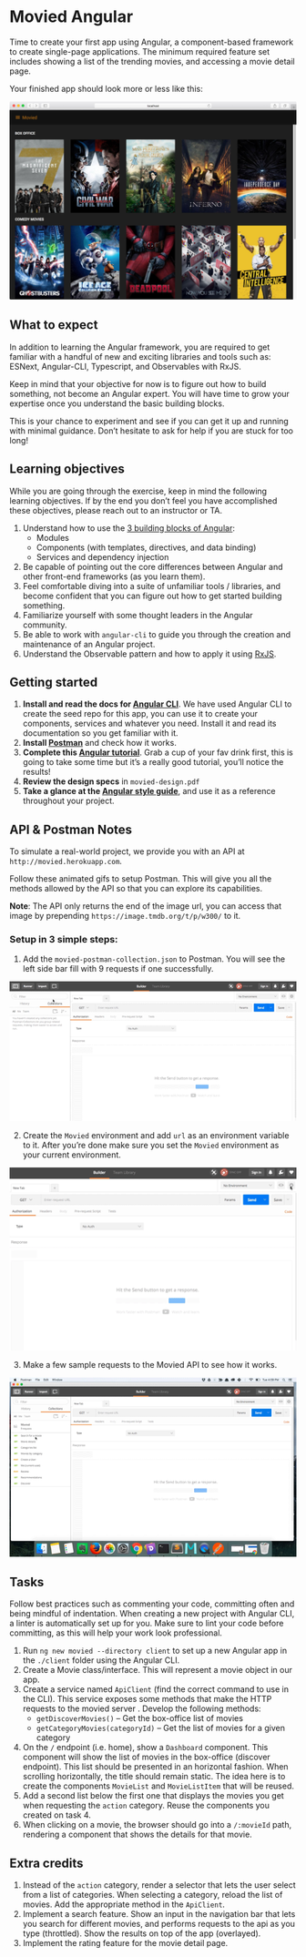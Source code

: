 # Movied Angular

Time to create your first app using Angular, a component-based framework to create single-page applications. The minimum required feature set includes showing a list of the trending movies, and accessing a movie detail page.

Your finished app should look more or less like this:

![Movied](readme-images/dashboard.jpg)

## What to expect

In addition to learning the Angular framework, you are required to get familiar with a handful of new and exciting libraries and tools such as: ESNext, Angular-CLI, Typescript, and Observables with RxJS.

Keep in mind that your objective for now is to figure out how to build something, not become an Angular expert. You will have time to grow your expertise once you understand the basic building blocks. 

This is your chance to experiment and see if you can get it up and running with minimal guidance. Don’t hesitate to ask for help if you are stuck for too long!

## Learning objectives

While you are going through the exercise, keep in mind the following learning objectives. If by the end you don’t feel you have accomplished these objectives, please reach out to an instructor or TA.

1. Understand how to use the [3 building blocks of Angular](https://angular.io/guide/architecture):
    - Modules
    - Components (with templates, directives, and data binding)
    - Services and dependency injection
2. Be capable of pointing out the core differences between Angular and other front-end frameworks (as you learn them).
3. Feel comfortable diving into a suite of unfamiliar tools / libraries, and become confident that you can figure out how to get started building something.
4. Familiarize yourself with some thought leaders in the Angular community.
5. Be able to work with `angular-cli` to guide you through the creation and maintenance of an Angular project.
6. Understand the Observable pattern and how to apply it using [RxJS](https://rxjs-dev.firebaseapp.com/). 

## Getting started

1. **Install and read the docs for [Angular CLI](https://github.com/angular/angular-cli/wiki)**. We have used Angular CLI to create the seed repo for this app, you can use it to create your components, services and whatever you need. Install it and read its documentation so you get familiar with it.
2. **Install [Postman](https://www.getpostman.com/)** and check how it works.
3. **Complete this [Angular tutorial](https://angular.io/tutorial)**. Grab a cup of your fav drink first, this is going to take some time but it’s a really good tutorial, you’ll notice the results!
4. **Review the design specs** in `movied-design.pdf`
5. **Take a glance at the [Angular style guide](https://angular.io/styleguide)**, and use it as a reference throughout your project.

## API & Postman Notes

To simulate a real-world project, we provide you with an API at `http://movied.herokuapp.com`.

Follow these animated gifs to setup Postman. This will give you all the methods allowed by the API so that you can explore its capabilities.

**Note**: The API only returns the end of the image url, you can access that image by prepending `https://image.tmdb.org/t/p/w300/` to it.

### Setup in 3 simple steps:

1. Add the `movied-postman-collection.json` to Postman. You will see the left side bar fill with 9 requests if one successfully.

![Movied](readme-images/add-collection-postman.gif)

2. Create the `Movied` environment and add `url` as an environment variable to it. After you’re done make sure you set the `Movied` environment as your current environment.

![Movied](readme-images/add-env-var-postman-v1.gif)

3. Make a few sample requests to the Movied API to see how it works.

![Movied](readme-images/make-sample-request-postman.gif)


## Tasks

Follow best practices such as commenting your code, committing often and being mindful of indentation. When creating a new project with Angular CLI, a linter is automatically set up for you. Make sure to lint your code before committing, as this will help your work look professional.

1. Run `ng new movied --directory client` to set up a new Angular app in the `./client` folder using the Angular CLI.
2. Create a Movie class/interface. This will represent a movie object in our app.
3. Create a service named `ApiClient` (find the correct command to use in the CLI). This service exposes some methods that make the HTTP requests to the movied server  . Develop the following methods:
    - `getDiscoverMovies()` – Get the box-office list of movies
    - `getCategoryMovies(categoryId)` – Get the list of movies for a given category
4. On the `/` endpoint (i.e. home), show a `Dashboard` component. This component will show the list of movies in the box-office (discover endpoint). This list should be presented in an horizontal fashion. When scrolling horizontally, the title should remain static. The idea here is to create the components `MovieList` and `MovieListItem` that will be reused.
5. Add a second list below the first one that displays the movies you get when requesting the `action` category. Reuse the components you created on task 4.
6. When clicking on a movie, the browser should go into a `/:movieId` path, rendering a component that shows the details for that movie.

## Extra credits

1. Instead of the `action` category, render a selector that lets the user select from a list of categories. When selecting a category, reload the list of movies. Add the appropriate method in the `ApiClient`.
2. Implement a search feature. Show an input in the navigation bar that lets you search for different movies, and performs requests to the api as you type (throttled). Show the results on top of the app (overlayed).
3. Implement the rating feature for the movie detail page.

